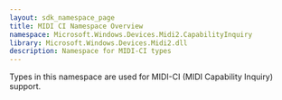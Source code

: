 ```yaml
---
layout: sdk_namespace_page
title: MIDI CI Namespace Overview
namespace: Microsoft.Windows.Devices.Midi2.CapabilityInquiry
library: Microsoft.Windows.Devices.Midi2.dll
description: Namespace for MIDI-CI types
---
```


Types in this namespace are used for MIDI-CI (MIDI Capability Inquiry) support. 